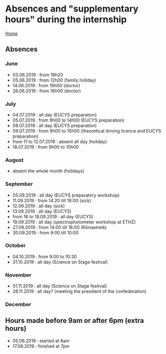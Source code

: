# Absences and "supplementary hours" during the internship

[Home](../../README.md)

## Absences

### June

- 03.06.2019 : from 16h20
- 05.06.2019 : from 12h00 (family holiday)
- 14.06.2019 : from 16h00 (doctor)
- 26.06.2019 : from 16h00 (doctor)

### July

- 04.07.2019 : all day (EUCYS preparation)
- 05.07.2019 : from 9h00 to 14h00 (EUCYS preparation)
- 08.07.2019 : all day (EUCYS preparation)
- 09.07.2019 : from 9h00 to 15h00 (theoretical driving licence and EUCYS preparation)
- from 11 to 12.07.2019 : absent all day (holiday)
- 18.07.2019 : from 9h00 to 10h00

### August

- absent the whole month (holidays)

### September

- 05.09.2019 : all day (EUCYS preparatory workshop)
- 11.09.2019 : from 14:20 till 18:00 (sick)
- 12.09.2019 : all day (sick)
- 13.09.2019 : all day (EUCYS)
- from 16 to 18.09.2019 : all day (EUCYS)
- 19.09.2019 : all day (spectrophotometer workshop at ETHZ)
- 27.09.2019 : from 14:00 till 18:00 (Klimastreik)
- 30.09.2019 : from 9:00 till 10:00

### October

- 04.10.2019 : from 9:00 to 10:30
- 31.10.2019 : all day (Science on Stage festival)

### November

- 01.11.2019 : all day (Science on Stage festival)
- 28.11.2019 : all day? (meeting the president of the confederation)

### December

## Hours made before 9am or after 6pm (extra hours)

- 05.06.2019 : started at 8am
- 17.06.2019 : finished at 7pm
